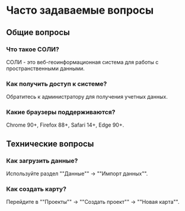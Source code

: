 ﻿# Часто задаваемые вопросы

## Общие вопросы

### Что такое СОЛИ?
СОЛИ - это веб-геоинформационная система для работы с пространственными данными.

### Как получить доступ к системе?
Обратитесь к администратору для получения учетных данных.

### Какие браузеры поддерживаются?
Chrome 90+, Firefox 88+, Safari 14+, Edge 90+.

## Технические вопросы

### Как загрузить данные?
Используйте раздел ""Данные"" -> ""Импорт данных"".

### Как создать карту?
Перейдите в ""Проекты"" -> ""Создать проект"" -> ""Новая карта"".
